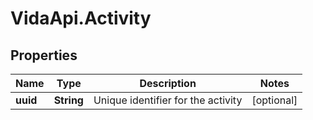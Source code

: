 # VidaApi.Activity

## Properties
Name | Type | Description | Notes
------------ | ------------- | ------------- | -------------
**uuid** | **String** | Unique identifier for the activity | [optional] 


